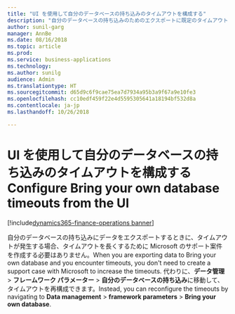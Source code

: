 ```yaml
--- 
title: "UI を使用して自分のデータベースの持ち込みのタイムアウトを構成する"
description: "自分のデータベースの持ち込みのためのエクスポートに既定のタイムアウトより長い時間が必要なときは、UI からタイムアウトを再構成できます。"
author: sunil-garg
manager: AnnBe
ms.date: 08/16/2018
ms.topic: article
ms.prod: 
ms.service: business-applications
ms.technology: 
ms.author: sunilg
audience: Admin
ms.translationtype: HT
ms.sourcegitcommit: d65d9c6f9cae75ea7d7934a95b3a9f67a9e10fe3
ms.openlocfilehash: cc10edf459f22e4d5595305641a18194bf532d8a
ms.contentlocale: ja-jp
ms.lasthandoff: 10/26/2018

--- 
```


#  <a name="configure-bring-your-own-database-timeouts-from-the-ui"></a><span data-ttu-id="d15e9-103">UI を使用して自分のデータベースの持ち込みのタイムアウトを構成する</span><span class="sxs-lookup"><span data-stu-id="d15e9-103">Configure Bring your own database timeouts from the UI</span></span> 

[!include[dynamics365-finance-operations banner](../includes/dynamics365-finance-operations.md)]

  
<span data-ttu-id="d15e9-104">自分のデータベースの持ち込みにデータをエクスポートするときに、タイムアウトが発生する場合、タイムアウトを長くするために Microsoft のサポート案件を作成する必要はありません。</span><span class="sxs-lookup"><span data-stu-id="d15e9-104">When you are exporting data to Bring your own database and you encounter timeouts, you don't need to create a support case with Microsoft to increase the timeouts.</span></span> <span data-ttu-id="d15e9-105">代わりに、**データ管理** > **フレームワーク パラメーター** > **自分のデータベースの持ち込み**に移動して、タイムアウトを再構成できます。</span><span class="sxs-lookup"><span data-stu-id="d15e9-105">Instead, you can reconfigure the timeouts by navigating to **Data management** > **framework parameters** > **Bring your own database**.</span></span>

